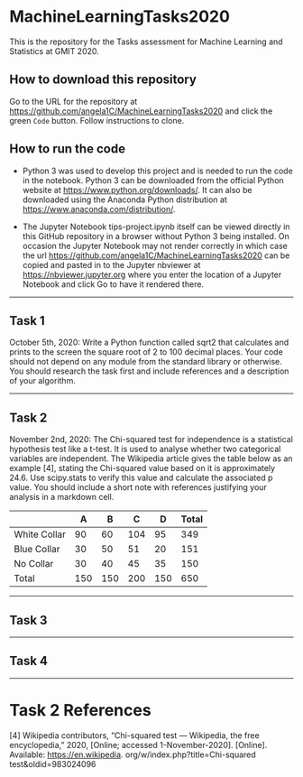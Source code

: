 # MachineLearningTasks2020
This is the repository for the Tasks assessment for Machine Learning and Statistics at GMIT 2020.

## How to download this repository

Go to the URL for the repository at https://github.com/angela1C/MachineLearningTasks2020 and click the green `Code` button. Follow instructions to clone.

## How to run the code


- Python 3 was used to develop this project and is needed to run the code in the notebook. Python 3 can be downloaded from the official Python website at https://www.python.org/downloads/. It can also be downloaded using the Anaconda Python distribution at https://www.anaconda.com/distribution/.

- The Jupyter Notebook tips-project.ipynb itself can be viewed directly in this GitHub repository in a browser without Python 3 being installed. On occasion the Jupyter Notebook may not render correctly in which case the url https://github.com/angela1C/MachineLearningTasks2020 can be copied and pasted in to the Jupyter nbviewer at https://nbviewer.jupyter.org where you enter the location of a Jupyter Notebook and click Go to have it rendered there.
---
## Task 1
October 5th, 2020:
Write a Python function called sqrt2 that calculates and prints to the screen the square root of 2 to 100 decimal places. Your code should not depend on any module from the standard library or otherwise. You should research the task first and include references and a description of your algorithm.

---
## Task 2
November 2nd, 2020: The Chi-squared test for independence is a statistical hypothesis test like a t-test. It is used to analyse whether two categorical variables are independent. The Wikipedia article gives the table below as an example [4], stating the Chi-squared value based on it is approximately 24.6. Use scipy.stats to verify this value and calculate the associated p value. You should include a short note with references justifying your analysis in a markdown cell.




|  | A | B | C | D | Total|
| -- | -- | -- | -- | -- | -- |
|White Collar|90 | 60 | 104 | 95 | 349 |
|Blue Collar |30 |50 |51|20|151
|No Collar |30 |40|45|35|150
|Total|150 |150|200|150 |650|

---

## Task 3
---
## Task 4
---
# Task 2 References
[4] Wikipedia contributors, “Chi-squared test — Wikipedia, the free encyclopedia,” 2020, [Online; accessed 1-November-2020]. [Online]. Available: https://en.wikipedia. org/w/index.php?title=Chi-squared test&oldid=983024096